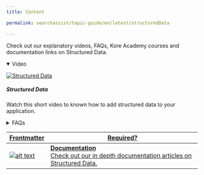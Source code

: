 ```yaml
---
title: Content

permalink: searchassist/topic-guide/en/latest/structuredData

---
```

<!--#### Topic Guide
###### Structured Data-->

  Check out our explanatory videos, FAQs, Kore Academy courses and documentation links on Structured Data.

<details class="introduction-video" open>
  <summary>Video
  </summary>
   
   [![Structured Data](images/VideoCoverImage.png)](https://player.vimeo.com/video/751565088?h=1a7375cec5&badge=0&autopause=0&player_id=0&app_id=58479/embed)

  ##### Structured Data 
  Watch this short video to known how to add structured data to your application.

</details>

<details>
  <summary>FAQs
  </summary>

  <a class="doc-link" target="_blank" href="https://docs.kore.ai/searchassist/concepts/managing-content/adding-structured-data/">
 
  How to import structured data from a CSV or JSON file?

</a>

 <a class="doc-link" target="_blank" href="https://docs.kore.ai/searchassist/concepts/managing-content/adding-structured-data/#Manually_Adding_Structured_Data">
 
  How to add Structured data manually?

</a>
 

</details>


<a class="doc-link" target="_blank" href="https://docs.kore.ai/searchassist/concepts/managing-content/adding-structured-data/#Manually_Adding_Structured_Data">
 

| Frontmatter | Required? |
|-------------|-------------|
| ![alt text](images/docIcon.svg "Title") | **Documentation**  <br /> Check out our in depth documentation articles on Structured Data. | 


</a>
